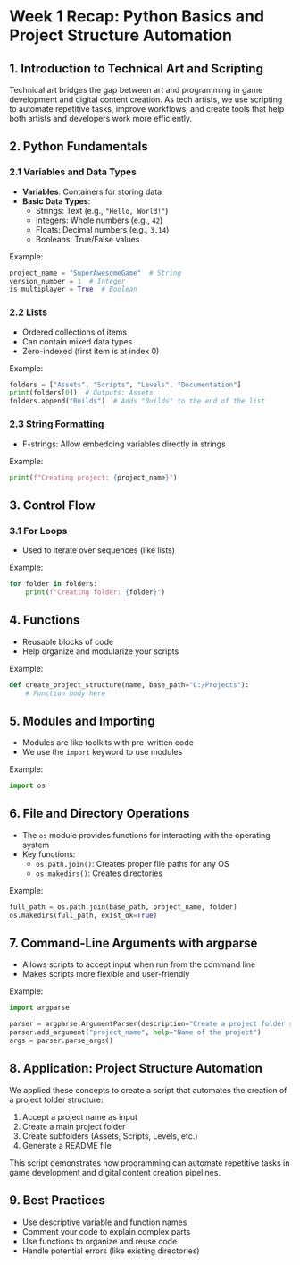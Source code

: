  # Week 1 Recap: Python Basics and Project Structure Automation

## 1. Introduction to Technical Art and Scripting

Technical art bridges the gap between art and programming in game development and digital content creation. As tech artists, we use scripting to automate repetitive tasks, improve workflows, and create tools that help both artists and developers work more efficiently.

## 2. Python Fundamentals

### 2.1 Variables and Data Types
- **Variables**: Containers for storing data
- **Basic Data Types**:
  - Strings: Text (e.g., `"Hello, World!"`)
  - Integers: Whole numbers (e.g., `42`)
  - Floats: Decimal numbers (e.g., `3.14`)
  - Booleans: True/False values

Example:
```python
project_name = "SuperAwesomeGame"  # String
version_number = 1  # Integer
is_multiplayer = True  # Boolean
```

### 2.2 Lists
- Ordered collections of items
- Can contain mixed data types
- Zero-indexed (first item is at index 0)

Example:
```python
folders = ["Assets", "Scripts", "Levels", "Documentation"]
print(folders[0])  # Outputs: Assets
folders.append("Builds")  # Adds "Builds" to the end of the list
```

### 2.3 String Formatting
- F-strings: Allow embedding variables directly in strings

Example:
```python
print(f"Creating project: {project_name}")
```

## 3. Control Flow

### 3.1 For Loops
- Used to iterate over sequences (like lists)

Example:
```python
for folder in folders:
    print(f"Creating folder: {folder}")
```

## 4. Functions
- Reusable blocks of code
- Help organize and modularize your scripts

Example:
```python
def create_project_structure(name, base_path="C:/Projects"):
    # Function body here
```

## 5. Modules and Importing
- Modules are like toolkits with pre-written code
- We use the `import` keyword to use modules

Example:
```python
import os
```

## 6. File and Directory Operations
- The `os` module provides functions for interacting with the operating system
- Key functions:
  - `os.path.join()`: Creates proper file paths for any OS
  - `os.makedirs()`: Creates directories

Example:
```python
full_path = os.path.join(base_path, project_name, folder)
os.makedirs(full_path, exist_ok=True)
```

## 7. Command-Line Arguments with argparse
- Allows scripts to accept input when run from the command line
- Makes scripts more flexible and user-friendly

Example:
```python
import argparse

parser = argparse.ArgumentParser(description="Create a project folder structure.")
parser.add_argument("project_name", help="Name of the project")
args = parser.parse_args()
```

## 8. Application: Project Structure Automation

We applied these concepts to create a script that automates the creation of a project folder structure:

1. Accept a project name as input
2. Create a main project folder
3. Create subfolders (Assets, Scripts, Levels, etc.)
4. Generate a README file

This script demonstrates how programming can automate repetitive tasks in game development and digital content creation pipelines.

## 9. Best Practices
- Use descriptive variable and function names
- Comment your code to explain complex parts
- Use functions to organize and reuse code
- Handle potential errors (like existing directories)
